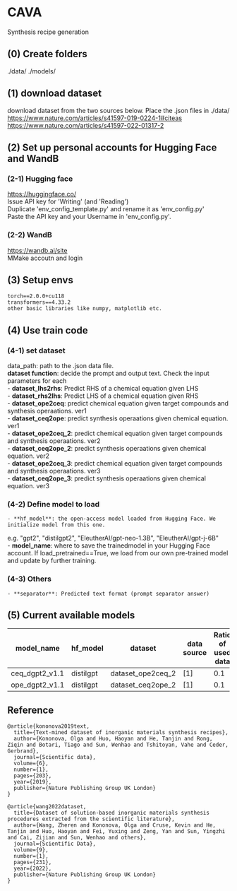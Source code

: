 # CAVA
Synthesis recipe generation

## (0) Create folders
./data/
./models/

## (1) download dataset
download dataset from the two sources below. Place the .json files in ./data/  
https://www.nature.com/articles/s41597-019-0224-1#citeas  
https://www.nature.com/articles/s41597-022-01317-2  


## (2) Set up personal accounts for Hugging Face and WandB
### (2-1) Hugging face
https://huggingface.co/  
Issue API key for 'Writing' (and 'Reading')  
Duplicate 'env_config_template.py' and rename it as 'env_config.py'  
Paste the API key and your Username in 'env_config.py'.   

### (2-2) WandB
https://wandb.ai/site  
MMake accoutn and login  

## (3) Setup envs
```
torch==2.0.0+cu118  
transformers==4.33.2  
other basic libraries like numpy, matplotlib etc.  
```

## (4) Use train code
### (4-1) set dataset 
data_path: path to the .json data file.   
**dataset function**: decide the prompt and output text. Check the input parameters for each   
    - **dataset_lhs2rhs**: Predict RHS of a chemical equation given LHS  
    - **dataset_rhs2lhs**: Predict LHS of a chemical equation given RHS  
    - **dataset_ope2ceq**: predict chemical equation given target compounds and synthesis operaations. ver1  
    - **dataset_ceq2ope**: predict synthesis operaations given chemical equation. ver1  
    - **dataset_ope2ceq_2**: predict chemical equation given target compounds and synthesis operaations. ver2  
    - **dataset_ceq2ope_2**: predict synthesis operaations given chemical equation. ver2  
    - **dataset_ope2ceq_3**: predict chemical equation given target compounds and synthesis operaations. ver3  
    - **dataset_ceq2ope_3**: predict synthesis operaations given chemical equation. ver3  

### (4-2) Define model to load  
    - **hf_model**: the open-access model loaded from Hugging Face. We initialize model from this one.  
e.g. "gpt2", "distilgpt2", "EleutherAI/gpt-neo-1.3B", "EleutherAI/gpt-j-6B"   
    - **model_name**: where to save the trainedmodel in your Hugging Face account. If load_pretrained==True, we load from our own pre-trained model and update by further training.   


### (4-3) Others
    - **separator**: Predicted text format (prompt separator answer)  


## (5) Current available models 
model_name | hf_model | dataset | data source | Ratio of used data | memo
--- | --- | --- | --- |--- |--- 
ceq_dgpt2_v1.1 | distilgpt | dataset_ope2ceq_2 | [1] | 0.1 | XX
ope_dgpt2_v1.1 | distilgpt | dataset_ceq2ope_2 | [1] | 0.1 | XX



## Reference
```
@article{kononova2019text,
  title={Text-mined dataset of inorganic materials synthesis recipes},
  author={Kononova, Olga and Huo, Haoyan and He, Tanjin and Rong, Ziqin and Botari, Tiago and Sun, Wenhao and Tshitoyan, Vahe and Ceder, Gerbrand},
  journal={Scientific data},
  volume={6},
  number={1},
  pages={203},
  year={2019},
  publisher={Nature Publishing Group UK London}
}

@article{wang2022dataset,
  title={Dataset of solution-based inorganic materials synthesis procedures extracted from the scientific literature},
  author={Wang, Zheren and Kononova, Olga and Cruse, Kevin and He, Tanjin and Huo, Haoyan and Fei, Yuxing and Zeng, Yan and Sun, Yingzhi and Cai, Zijian and Sun, Wenhao and others},
  journal={Scientific Data},
  volume={9},
  number={1},
  pages={231},
  year={2022},
  publisher={Nature Publishing Group UK London}
}
```